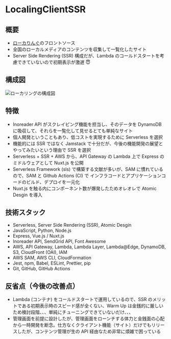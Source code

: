 # LocalingClientSSR

## 概要

* [ローカりんぐ](https://www.loclaing.ml)のフロントソース
* 全国のローカルメディアのコンテンツを収集して一覧化したサイト
* Server Side Rendering (SSR) 構成だが、Lambda のコールドスタートを考慮できていないので初期表示が激遅 :innocent:

## 構成図
![ローカリングの構成図]()

## 特徴

* Inoreader API がスクレイピング機能を担当し、そのデータを DynamoDB に吸収して、それらを一覧化して見せるとても単純なサイト
* 個人開発ということもあり、低コストを実現するために Serverless を選択
* 機能的には SSR ではなく Jamstack で十分だが、今後の機能開発の展望とやってみたいという理由で SSR を選択
* Serverless + SSR + AWS から、API Gateway の Lambda 上で Express のミドルウェアとして Nuxt.js を公開
* Serverless Framework (sls) で構築する文献が多いが、SAM に慣れているので、SAM と Github Actions (CI) で インフラコードとアプリケーションコードのビルド、デプロイを一元化
* Nuxt.js を触る内にコンポーネント数が爆発したためオレオレで Atomic Desgin を導入

## 技術スタック

* Serverless, Server Side Rendering (SSR), Atomic Desgin
* JavaScript, Python, Node.js
* Express, Vue.js / Nuxt.js
* Inoreader API, SendGrid API, Font Awesome
* AWS, API Gateway, Lambda, Lambda Layer, Lambda@Edge, DynamoDB, S3, CloudFront (OAI), IAM
* AWS SAM, AWS CLI, CloudFormation
* Jest, npm, Babel, ESLint, Prettier, pip
* Git, GitHub, GitHub Actions

## 反省点（今後の改善点）

* Lambda (コンテナ) をコールドスタートで運用しているので、SSR のメリットである初期表示時のスピード感が全くない、Warm Up は金銭的に厳しいため検討段階、、、単純にチューニングできていないだけ、、、
* 管理画面を前提に設計したが、管理画面をローンチする体力と金銭面の心配から一時開発を断念。仕方なくクライアント機能（サイト）だけでもリリースしたが、コンテンツ管理が生の API 経由なため非常に煩雑で困っている
